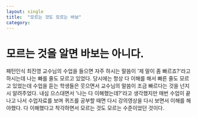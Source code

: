 ```yaml
---
layout: single
title:  "모르는 것도 모르는 바보" 
category: 
---
```




# 모르는 것을 알면 바보는 아니다.

패턴인식 최진영 교수님의 수업을 들으면 자주 하시는 말씀이 '제 말이 좀 빠르죠?'라고 하시는데 나는 빠를 줄도 모르고 있었다.
당시에는 항상 다 이해를 해서 빠른 줄도 모르고 있었는데 수업을 듣는 학생들은 웃으면서 교수님의 말씀이 조금 빠르다는 것을 넌지시 알려주었다.
내심 으스대면서 '나는 다 이해했는데?'라고 생각했지만 매번 수업이 끝나고 나서 수업자료를 보며 퀴즈를 공부할 때면 다시 강의영상을 다시 보면서 이해를 해야했다.
다 이해했다고 착각하면서 모르는 것도 모르는 수준이었던 것이다.



